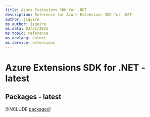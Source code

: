 ```yaml
---
title: Azure Extensions SDK for .NET
description: Reference for Azure Extensions SDK for .NET
author: jsquire
ms.author: jsquire
ms.data: 03/21/2023
ms.topic: reference
ms.devlang: dotnet
ms.service: extensions
---
```

# Azure Extensions SDK for .NET - latest
## Packages - latest
[!INCLUDE [packages](extensions-index.md)]